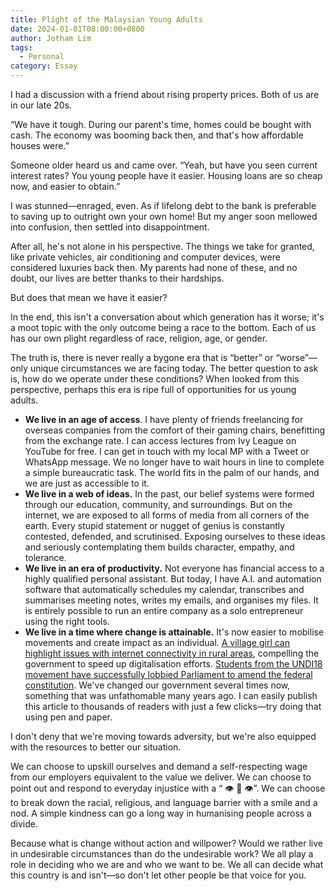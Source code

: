 ```yaml
---
title: Plight of the Malaysian Young Adults
date: 2024-01-01T08:00:00+0800
author: Jotham Lim
tags:
  - Personal
category: Essay
---
```


I had a discussion with a friend about rising property prices. Both of us are in our late 20s.

“We have it tough. During our parent's time, homes could be bought with cash. The economy was booming back then, and that's how affordable houses were.”

Someone older heard us and came over. “Yeah, but have you seen current interest rates? You young people have it easier. Housing loans are so cheap now, and easier to obtain.”

I was stunned—enraged, even. As if lifelong debt to the bank is preferable to saving up to outright own your own home! But my anger soon mellowed into confusion, then settled into disappointment.

After all, he's not alone in his perspective. The things we take for granted, like private vehicles, air conditioning and computer devices, were considered luxuries back then. My parents had none of these, and no doubt, our lives are better thanks to their hardships.

But does that mean we have it easier?

In the end, this isn't a conversation about which generation has it worse; it's a moot topic with the only outcome being a race to the bottom. Each of us has our own plight regardless of race, religion, age, or gender.

The truth is, there is never really a bygone era that is “better” or “worse”—only unique circumstances we are facing today. The better question to ask is, how do we operate under these conditions? When looked from this perspective, perhaps this era is ripe full of opportunities for us young adults.

- **We live in an age of access**. I have plenty of friends freelancing for overseas companies from the comfort of their gaming chairs, benefitting from the exchange rate. I can access lectures from Ivy League on YouTube for free. I can get in touch with my local MP with a Tweet or WhatsApp message. We no longer have to wait hours in line to complete a simple bureaucratic task. The world fits in the palm of our hands, and we are just as accessible to it.
- **We live in a web of ideas.** In the past, our belief systems were formed through our education, community, and surroundings. But on the internet, we are exposed to all forms of media from all corners of the earth. Every stupid statement or nugget of genius is constantly contested, defended, and scrutinised. Exposing ourselves to these ideas and seriously contemplating them builds character, empathy, and tolerance.
- **We live in an era of productivity.** Not everyone has financial access to a highly qualified personal assistant. But today, I have A.I. and automation software that automatically schedules my calendar, transcribes and summarises meeting notes, writes my emails, and organises my files. It is entirely possible to run an entire company as a solo entrepreneur using the right tools.
- **We live in a time where change is attainable.** It's now easier to mobilise movements and create impact as an individual. [A village girl can highlight issues with internet connectivity in rural areas](https://www.thestar.com.my/news/nation/2020/06/17/sabah-girl-stays-in-tree-to-get-internet-connection), compelling the government to speed up digitalisation efforts. [Students from the UNDI18 movement have successfully lobbied Parliament to amend the federal constitution](https://undi18.org/). We've changed our government several times now, something that was unfathomable many years ago. I can easily publish this article to thousands of readers with just a few clicks—try doing that using pen and paper.

I don't deny that we're moving towards adversity, but we're also equipped with the resources to better our situation.

We can choose to upskill ourselves and demand a self-respecting wage from our employers equivalent to the value we deliver. We can choose to point out and respond to everyday injustice with a “ 👁️ 👄 👁️”. We can choose to break down the racial, religious, and language barrier with a smile and a nod. A simple kindness can go a long way in humanising people across a divide.

Because what is change without action and willpower? Would we rather live in undesirable circumstances than do the undesirable work? We all play a role in deciding who we are and who we want to be. We all can decide what this country is and isn't—so don't let other people be that voice for you.
